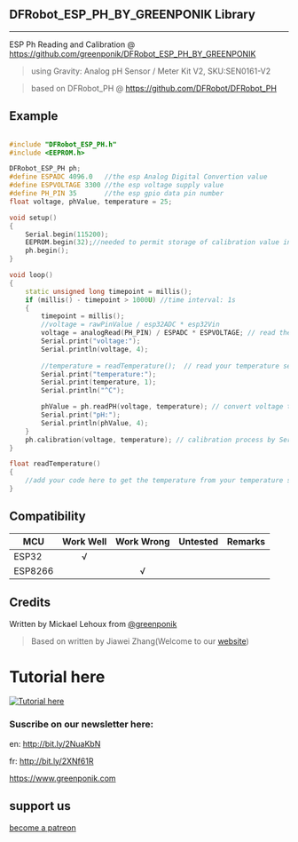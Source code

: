 ## DFRobot_ESP_PH_BY_GREENPONIK Library
---------------------------------------------------------

ESP Ph Reading and Calibration
@ https://github.com/greenponik/DFRobot_ESP_PH_BY_GREENPONIK

>using Gravity: Analog pH Sensor / Meter Kit V2, SKU:SEN0161-V2

>based on DFRobot_PH @ https://github.com/DFRobot/DFRobot_PH


## Example

```C++

#include "DFRobot_ESP_PH.h"
#include <EEPROM.h>

DFRobot_ESP_PH ph;
#define ESPADC 4096.0   //the esp Analog Digital Convertion value
#define ESPVOLTAGE 3300 //the esp voltage supply value
#define PH_PIN 35		//the esp gpio data pin number
float voltage, phValue, temperature = 25;

void setup()
{
	Serial.begin(115200);
	EEPROM.begin(32);//needed to permit storage of calibration value in eeprom
	ph.begin();
}

void loop()
{
	static unsigned long timepoint = millis();
	if (millis() - timepoint > 1000U) //time interval: 1s
	{
		timepoint = millis();
		//voltage = rawPinValue / esp32ADC * esp32Vin
		voltage = analogRead(PH_PIN) / ESPADC * ESPVOLTAGE; // read the voltage
		Serial.print("voltage:");
		Serial.println(voltage, 4);
		
		//temperature = readTemperature();  // read your temperature sensor to execute temperature compensation
		Serial.print("temperature:");
		Serial.print(temperature, 1);
		Serial.println("^C");

		phValue = ph.readPH(voltage, temperature); // convert voltage to pH with temperature compensation
		Serial.print("pH:");
		Serial.println(phValue, 4);
	}
	ph.calibration(voltage, temperature); // calibration process by Serail CMD
}

float readTemperature()
{
	//add your code here to get the temperature from your temperature sensor
}

```

## Compatibility

MCU                | Work Well | Work Wrong | Untested  | Remarks
------------------ | :----------: | :----------: | :---------: | -----
ESP32  |      √       |             |            | 
ESP8266  |             |        √     |            | 

## Credits

Written by Mickael Lehoux from [@greenponik](https://www.greenponik.com/)

>Based on written by Jiawei Zhang(Welcome to our [website](https://www.dfrobot.com/))

# Tutorial here
[![Tutorial here](http://img.youtube.com/vi/EqFw561pO5k/0.jpg)](https://www.youtube.com/watch?v=EqFw561pO5k "PH Meter with ESP32 and DFRobot PH module (SEN0161-V2)")

### Suscribe on our newsletter here: 
en: http://bit.ly/2NuaKbN

fr: http://bit.ly/2XNf61R

https://www.greenponik.com

## support us
[become a patreon](https://www.patreon.com/bePatron?u=32614023)
